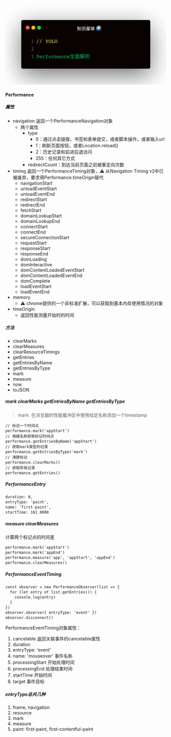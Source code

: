 
![](1.jpeg)

#### Performance
##### 属性
- navigation 返回一个PerformanceNavigation对象
  - 两个属性
    - type
      - 0：通过点击链接，书签和表单提交，或者脚本操作，或者输入url
      - 1：刷新页面按钮，或者Location.reload()
      - 2：历史记录和前进后退访问
      - 255：任何其它方式
    - redirectCount：到达当前页面之前被重定向次数
- timing 返回一个PerformanceTiming对象，⚠️ 从Navigation Timing v2中已被废弃，要求用Performance.timeOrigin替代
  - navigationStart
  - unloadEventStart
  - unloadEventEnd
  - redirectStart
  - redirectEnd
  - fetchStart
  - domainLookupStart
  - domainLookupEnd
  - connectStart
  - connectEnd
  - secureConnectionStart
  - requestStart
  - responseStart
  - responseEnd
  - domLoading
  - domInteractive
  - domContentLoadedEventStart
  - domContentLoadedEventEnd
  - domComplete
  - loadEventStart
  - loadEventEnd
- memory
  - ⚠️ chrome提供的一个非标准扩展，可以获取到基本内存使用情况的对象
- timeOrigin
  - 返回性能测量开始时的时间   

##### 方法
- clearMarks
- clearMeasures
- clearResourceTimings
- getEntries
- getEntriesByName
- getEntriesByType
- mark
- measure
- now
- toJSON

##### mark clearMarks getEntriesByName getEntriesByType
> mark: 在浏览器的性能缓冲区中使用给定名称添加一个timestamp
```
// 标记一个时间点
performance.mark('appStart')
// 根据名称获取标记时间点
performance.getEntriesByName('appStart')
// 获取mark类型的记录
performance.getEntriesByType('mark')
// 清楚标记
performance.clearMarks()
// 获取所有记录
performance.getEntries()
```   

##### PerformanceEntry
```
duration: 0,
entryType: 'paint',
name: 'first-paint',
startTime: 161.8000
```   

##### measure clearMeasures
计算两个标记点的时间差
```
performance.mark('appStart')
performance.mark('appEnd')
performance.measure('app', 'appStart', 'appEnd')
performance.clearMeasures()
```   

##### PerformanceEventTiming
```
const observer = new PerformanceObserver(list => {
  for (let entry of list.getEntries()) {
    console.log(entry)
  }
})
observer.observe({ entryType: 'event' })
observer.disconnect()
```   

PerformanceEventTiming对象属性：
1. cancelable 返回关联事件的cancelable属性
2. duration 
3. entryType: 'event'
4. name: 'mouseover' 事件名称
5. processingStart 开始处理时间
6. processingEnd 处理结束时间
7. startTime 开始时间
8. target 事件目标   

##### entryType总共几种
1. frame, navigation
2. resource
3. mark
4. measure
5. paint: first-paint, first-contentful-paint